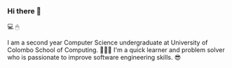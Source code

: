 ### Hi there 👋

 💻 🖱

I am a second year Computer Science undergraduate at University of Colombo School of Computing. 👨🏽‍🎓 I'm a quick learner and problem solver who is passionate to improve software engineering skills. 😎

<!--
**CharithSathsara/CharithSathsara** is a ✨ _special_ ✨ repository because its `README.md` (this file) appears on your GitHub profile.

Here are some ideas to get you started:

- 🔭 I’m currently working on ...
- 🌱 I’m currently learning ...
- 👯 I’m looking to collaborate on ...
- 🤔 I’m looking for help with ...
- 💬 Ask me about ...
- 📫 How to reach me: ...
- 😄 Pronouns: ...
- ⚡ Fun fact: ...
-->
